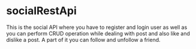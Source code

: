 # socialRestApi
This is the social API where you have to register and login user as well as you can perform CRUD operation while dealing with post and also like and dislike a post. A part of it you can follow and unfollow a friend.
